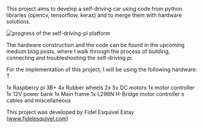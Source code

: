This project aims to develop a self-driving car using code from python libraries (opencv, tensorflow, keras)
and to merge them with hardware solutions. 

![progress of the self-driving-pi platform](../cover_photo.png?raw=true "self driving pi")

The hardware construction and the code can be found in the upcoming medium blog posts, where I walk through the process of building, connecting and troubleshooting the self-driving pi. 


For the implementation of this project, I will be using the following hardware: T

1x Raspberry pi 3B+
4x Rubber wheels
2x 5v DC motors
1x motor controller
1x 12V power bank
1x Main frame 
1x L298N H-Bridge motor controller
 x cables and miscellaneous






This project was developed by Fidel Esquivel Estay (www.fidelesquivel.com) 
